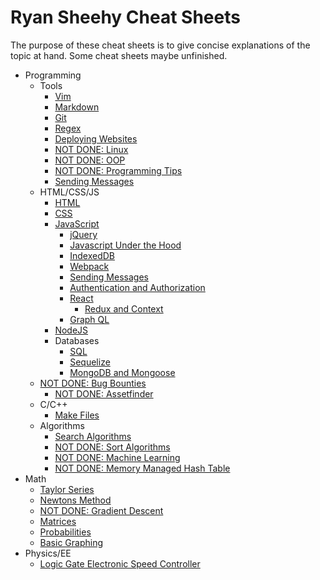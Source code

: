 # Ryan Sheehy Cheat Sheets
The purpose of these cheat sheets is to give concise explanations of the topic at hand. Some cheat sheets maybe unfinished.

- Programming
    - Tools
        - [Vim](./vim.md)
        - [Markdown](./markdown.md)
        - [Git](./git.md)
        - [Regex](./regex.md)
        - [Deploying Websites](./deploying_websites.md)
        - [NOT DONE: Linux](./linux.md)
        - [NOT DONE: OOP](./oop.md)
        - [NOT DONE: Programming Tips](./programming_tips.md)
        - [Sending Messages](./sending_messages.md)
    - HTML/CSS/JS
        - [HTML](./html.md)
        - [CSS](./css.md)
        - [JavaScript](./javascript.md)
            - [jQuery](./jquery.md)
            - [Javascript Under the Hood](./javascript_under_the_hood.md)
            - [IndexedDB](./indexedDB.md)
            - [Webpack](./webpack.md)
            - [Sending Messages](./sending_messages.md)
            - [Authentication and Authorization](./authentication_and_authorization.md)
            - [React](./react.md)
                - [Redux and Context](./redux_and_context.md)
            - [Graph QL](./graphql.md)
        - [NodeJS](./nodejs.md)
        - Databases
            - [SQL](./sql.md)
            - [Sequelize](./sequelize.md)
            - [MongoDB and Mongoose](./mongodb_and_mongoose.md)
    - [NOT DONE: Bug Bounties](./Bug_Bounties/bug_bounties.md)
        - [NOT DONE: Assetfinder](./Bug_Bounties/assetfinder.md)
    - C/C++
        - [Make Files](./make_files.md)
    - Algorithms
        - [Search Algorithms](./search_algorithms.md)
        - [NOT DONE: Sort Algorithms](./sort_algorithms.md)
        - [NOT DONE: Machine Learning](./Machine_Learning/machine_learning.md)
        - [NOT DONE: Memory Managed Hash Table](./memory_managed_hash_table.md)
- Math
    - [Taylor Series](./Taylor_Series/taylor_series.md)
    - [Newtons Method](./Newtons_Method/newtons_method.md)
    - [NOT DONE: Gradient Descent](./Machine_Learning/Gradient_Descent/gradient_descent.md)
    - [Matrices](./matrices.md)
    - [Probabilities](./Probability/probability.md)
    - [Basic Graphing](./basic_graphing.md)
- Physics/EE
    - [Logic Gate Electronic Speed Controller](./Logic_Gate_Electronic_Speed_Controller/logic_gate_electronic_speed_controller.md)
